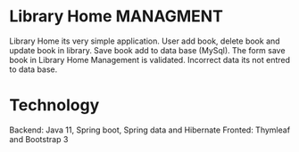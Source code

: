 # Library Home MANAGMENT

Library Home its very simple application. User add book, delete book and update book in library. 
Save book add to data base (MySql). The form save book in Library Home Management is validated. Incorrect data its not entred to data base.  

# Technology

Backend: Java 11, Spring boot, Spring data and Hibernate
Fronted: Thymleaf and Bootstrap 3 
   



